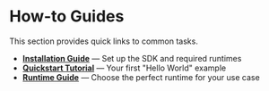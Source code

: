 # How-to Guides

This section provides quick links to common tasks.

- **[Installation Guide](./installation.md)** — Set up the SDK and required runtimes
- **[Quickstart Tutorial](./quickstart.md)** — Your first "Hello World" example
- **[Runtime Guide](./runtime-guide.md)** — Choose the perfect runtime for your use case
